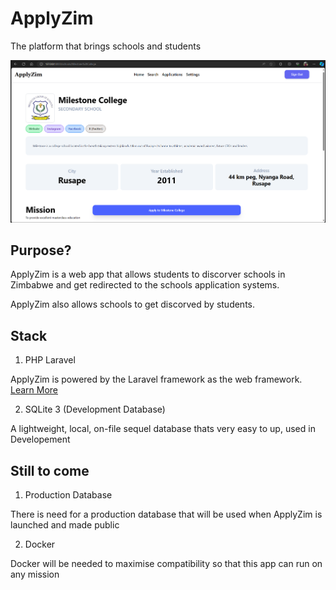 # ApplyZim 

The platform that brings schools and students 

<img src='./public/images/promo.png'>

## Purpose?

ApplyZim is a web app that allows students to discorver schools in Zimbabwe and get redirected to the schools application systems.

ApplyZim also allows schools to get discorved by students.

## Stack

1. PHP Laravel

ApplyZim is powered by the Laravel framework as the web framework. [Learn More](https://laravel.com) 

2. SQLite 3 (Development Database)

A lightweight, local, on-file sequel database thats very easy to up, used in Developement

## Still to come

1. Production Database

There is need for a production database that will be used when ApplyZim is launched and made public

2. Docker

Docker will be needed to maximise compatibility so that this app can run on any mission
